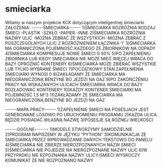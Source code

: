 # smieciarka

Witamy w naszym projekcie KCK dotyczącym inteligentnej śmieciarki
ZAŁOŻENIA:
------ŚMIECIARKA------
1)ŚMIECIARKA ROZRÓŻNIA RODZAJ ŚMIECI
  -PLASTIK
  -SZKŁO
  -PAPIER
  -INNE
2)ŚMIECIARKA ROZRÓŻNIA NAZWY ULIC
  -MOŻNA ZEBRAĆ ZE WSZYSTKICH
  -MOŻNA ZEBRAĆ Z POSZCZEGÓLNYCH ULIC Z ROZRÓŻNIENIEM ŁĄCZNIKA 'I'
3)ŚMIECIARKA MA OGRANICZONĄ POJEMNOŚĆ KAŻDEGO ZE ZBIORNIKÓW NA ODPADY
4)ŚMIECIARKA KOMPRESUJE NOWE ŚMIECI O 50%
5)PO ZAPEŁNIENIU ZBIORNIKA LUB KIEDY SMIECIARKA NIE MOŻE MIEĆ WIĘCEJ WRACA DO BAZY OPRÓŻNIĆ KONTENERY
6)ŚMIECIARKA MOŻE ZBIERAĆ WSZYSTKIE LUB TYLKO WYBRANE ŚMIECI
7)POCZĄTKOWY STAN ZAPEŁNIENIA ŚMIECIARKI WYNOSI 0
8)ZAKŁADAMY ŻE SMIECIARKA MA NIEOGRANICZONĄ BENZYNE BO JEZDZI NA GAZ
9)PO ZAKOŃCZENIU PRACY NA WSKAZANYCH ULICACH ŚMIECIARKA WRACA DO BAZY ROZŁADOWAĆ KONTENERY
10)KAŻDY KONTENER ŚMIECIARKI MA POJEMNOŚĆ 1,5 M^3
11)ZAKŁADAMY ŻE SMIECIARKA MA NIEOGRANICZONĄ BENZYNE BO JEZDZI NA GAZ

------MAPA PRACY------
1)ZAPEŁNIENIE ŚMIECI NA POSESJACH JEST GENEROWANE LOSOWO PO URUCHOMIENIU PROGRAMU
2)KAŻDA ULICA BĘDZIE POSIADAĆ WŁASNĄ NAZWĘ
3)POSESJE SĄ RÓŻNEJ WIELKOŚCI

------OGÓLNE-------
1)MODELE STWORZYMY SAMODZIELNIE
2)PROGRAM NAPISZEMY W JĘZYKU "PYTHON"
3)KOMUNIKACJA ZE SMIECIARKĄ  PRZEZ WPROWADZANIE DANYCH TEKSTOWO DO PANELU
4)ŚMIECIARKA NIE ZBIERZE NIEROZPOZNANYCH NAZW SMIECI
5)ŚMIECIARKA NIE POJEDZIE NA NIEROZPOZNANE NAZWY ULIC
6)W PRZYPADKU NIE RZPOZNANIA NAZWY ULICY/SMIECI WYSKOCZY KOMUNIKAT ZE NIE ROZPOZNANO NAZWY
